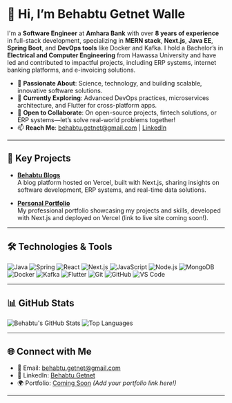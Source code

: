 # 👋 Hi, I’m Behabtu Getnet Walle

I'm a **Software Engineer** at **Amhara Bank** with over **8 years of experience** in full-stack development, specializing in **MERN stack**, **Next.js**, **Java EE**, **Spring Boot**, and **DevOps tools** like Docker and Kafka. I hold a Bachelor’s in **Electrical and Computer Engineering** from Hawassa University and have led and contributed to impactful projects, including ERP systems, internet banking platforms, and e-invoicing solutions.

- 👀 **Passionate About**: Science, technology, and building scalable, innovative software solutions.
- 🌱 **Currently Exploring**: Advanced DevOps practices, microservices architecture, and Flutter for cross-platform apps.
- 💞️ **Open to Collaborate**: On open-source projects, fintech solutions, or ERP systems—let’s solve real-world problems together!
- 📫 **Reach Me**: [behabtu.getnet@gmail.com](mailto:behabtu.getnet@gmail.com) | [LinkedIn](https://www.linkedin.com/in/behabtu-getnet-a4575692/)

---

## 🚀 Key Projects

- **[Behabtu Blogs](https://behabtu-blogs.vercel.app/)**  
  A blog platform hosted on Vercel, built with Next.js, sharing insights on software development, ERP systems, and real-time data solutions.

- **[Personal Portfolio](https://github.com/behabtuG/my-portfolio)**  
  My professional portfolio showcasing my projects and skills, developed with Next.js and deployed on Vercel (link to live site coming soon!).

---

## 🛠️ Technologies & Tools

![Java](https://img.shields.io/badge/Java-ED8B00?style=flat&logo=java&logoColor=white)
![Spring](https://img.shields.io/badge/Spring-6DB33F?style=flat&logo=spring&logoColor=white)
![React](https://img.shields.io/badge/React-61DAFB?style=flat&logo=react&logoColor=black)
![Next.js](https://img.shields.io/badge/Next.js-000000?style=flat&logo=nextdotjs&logoColor=white)
![JavaScript](https://img.shields.io/badge/JavaScript-F7DF1E?style=flat&logo=javascript&logoColor=black)
![Node.js](https://img.shields.io/badge/Node.js-339933?style=flat&logo=nodedotjs&logoColor=white)
![MongoDB](https://img.shields.io/badge/MongoDB-47A248?style=flat&logo=mongodb&logoColor=white)
![Docker](https://img.shields.io/badge/Docker-2496ED?style=flat&logo=docker&logoColor=white)
![Kafka](https://img.shields.io/badge/Kafka-231F20?style=flat&logo=apachekafka&logoColor=white)
![Flutter](https://img.shields.io/badge/Flutter-02569B?style=flat&logo=flutter&logoColor=white)
![Git](https://img.shields.io/badge/Git-F05032?style=flat&logo=git&logoColor=white)
![GitHub](https://img.shields.io/badge/GitHub-181717?style=flat&logo=github&logoColor=white)
![VS Code](https://img.shields.io/badge/VS_Code-007ACC?style=flat&logo=visualstudiocode&logoColor=white)

---

## 📊 GitHub Stats

![Behabtu's GitHub Stats](https://github-readme-stats.vercel.app/api?username=behabtuG&show_icons=true&theme=radical&hide_border=true)
![Top Languages](https://github-readme-stats.vercel.app/api/top-langs/?username=behabtuG&layout=compact&theme=radical&hide_border=true)

---

## 🌐 Connect with Me

- 📧 Email: [behabtu.getnet@gmail.com](mailto:behabtu.getnet@gmail.com)
- 🔗 LinkedIn: [Behabtu Getnet](https://www.linkedin.com/in/behabtu-getnet-a4575692/)
- 🌍 Portfolio: [Coming Soon](#) *(Add your portfolio link here!)*

---

<!---
behabtuG/behabtuG is a ✨ special ✨ repository because its `README.md` (this file) appears on your GitHub profile.
You can click the Preview link to take a look at your changes.
--->

